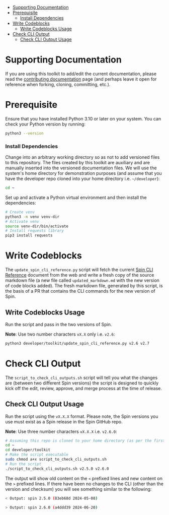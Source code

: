 - [Supporting Documentation](#supporting-documentation)
- [Prerequisite](#prerequisite)
    - [Install Dependencies](#install-dependencies)
- [Write Codeblocks](#write-codeblocks)
  - [Write Codeblocks Usage](#write-codeblocks-usage)
- [Check CLI Output](#check-cli-output)
  - [Check CLI Output Usage](#check-cli-output-usage)


# Supporting Documentation

If you are using this toolkit to add/edit the current documentation, please read the [contributing documentation](https://developer.fermyon.com/spin/v2/contributing-docs) page (and perhaps leave it open for reference when forking, cloning, committing, etc.).

# Prerequisite

Ensure that you have installed Python 3.10 or later on your system. You can check your Python version by running:

```bash
python3 --version
```

### Install Dependencies

Change into an arbitrary working directory so as not to add versioned files to this repository. The files created by this toolkit are auxiliary and are manually inserted into the versioned documentation files. We will use the system's home directory for demonstration purposes (and assume that you have the developer repo cloned into your home directory i.e. `~/developer`):

```bash
cd ~
```

Set up and activate a Python virtual environment and then install the dependencies:

```bash
# Create venv
python3 -m venv venv-dir
# Activate venv
source venv-dir/bin/activate
# Install requests library
pip3 install requests
```

# Write Codeblocks

The `update_spin_cli_reference.py` script will fetch the current [Spin CLI Reference](https://developer.fermyon.com/spin/v2/cli-reference) document from the web and write a fresh copy of the source markdown file (a new file called `updated_markdown.md` with the new version of code blocks added). The fresh markdown file, generated by this script, is the basis of a PR that contains the CLI commands for the new version of Spin.

## Write Codeblocks Usage

Run the script and pass in the two versions of Spin.

**Note**: Use two number characters `vX.X` only i.e. `v2.6`:

```bash
python3 developer/toolkit/update_spin_cli_reference.py v2.6 v2.7
```

# Check CLI Output

The `script_to_check_cli_outputs.sh` script will tell you what the changes are (between two different Spin versions) the script is designed to quickly kick off the edit, review, approve, and merge process at the time of release.

## Check CLI Output Usage

Run the script using the `vX.X.X` format. Please note, the Spin versions you use must exist as a Spin release in the Spin GitHub repo.

**Note**: Use three number characters `vX.X.X` i.e. `v2.6.0`:

```bash
# Assuming this repo is cloned to your home directory (as per the first example also)
cd ~
cd developer/toolkit
# Make the script executable
sudo chmod a+x script_to_check_cli_outputs.sh
# Run the script
./script_to_check_cli_outputs.sh v2.5.0 v2.6.0
```

The output will show old content on the `<` prefixed lines and new content on the `>` prefixed lines. If there have been no changes to the CLI (other than the version and checksum) you will see something similar to the following:

```bash
< Output: spin 2.5.0 (83eb68d 2024-05-08)

> Output: spin 2.6.0 (a4ddd39 2024-06-20)
```
